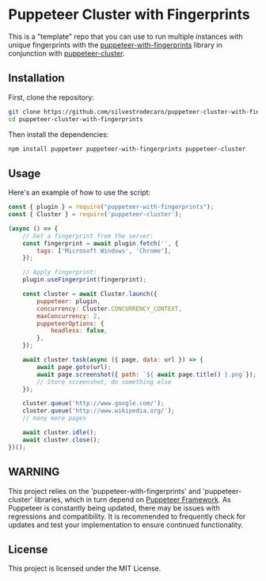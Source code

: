 # Puppeteer Cluster with Fingerprints

This is a "template" repo that you can use to run multiple instances with unique fingerprints with the [puppeteer-with-fingerprints](https://github.com/CheshireCaat/puppeteer-with-fingerprints) library in conjunction with [puppeteer-cluster](https://github.com/thomasdondorf/puppeteer-cluster).

## Installation

First, clone the repository:

```bash
git clone https://github.com/silvestrodecaro/puppeteer-cluster-with-fingerprints.git
cd puppeteer-cluster-with-fingerprints
```

Then install the dependencies:

```bash
npm install puppeteer puppeteer-with-fingerprints puppeteer-cluster
```

## Usage

Here's an example of how to use the script:

```js
const { plugin } = require("puppeteer-with-fingerprints");
const { Cluster } = require('puppeteer-cluster');

(async () => {
    // Get a fingerprint from the server:
    const fingerprint = await plugin.fetch('', {
        tags: ['Microsoft Windows', 'Chrome'],
    });

    // Apply fingerprint:
    plugin.useFingerprint(fingerprint);

    const cluster = await Cluster.launch({
        puppeteer: plugin,
        concurrency: Cluster.CONCURRENCY_CONTEXT,
        maxConcurrency: 2,
        puppeteerOptions: {
            headless: false,
        },
    });

    await cluster.task(async ({ page, data: url }) => {
        await page.goto(url);
        await page.screenshot({ path: `${ await page.title() }.png`});
        // Store screenshot, do something else
    });

    cluster.queue('http://www.google.com/');
    cluster.queue('http://www.wikipedia.org/');
    // many more pages

    await cluster.idle();
    await cluster.close();
})();
```

## WARNING

This project relies on the 'puppeteer-with-fingerprints' and 'puppeteer-cluster' libraries, which in turn depend on [Puppeteer Framework](https://github.com/puppeteer/puppeteer). As Puppeteer is constantly being updated, there may be issues with regressions and compatibility. It is recommended to frequently check for updates and test your implementation to ensure continued functionality.

## License

This project is licensed under the MIT License.